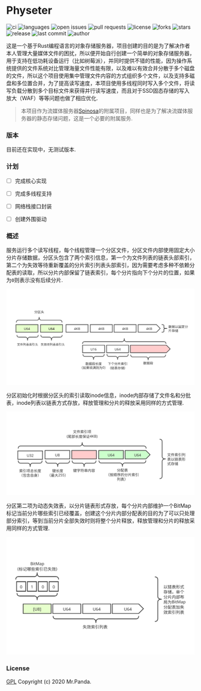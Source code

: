 # Physeter

![ci](https://img.shields.io/github/workflow/status/quasipaa/Physeter/CI)
![languages](https://img.shields.io/github/languages/top/quasipaa/Physeter)
![open issues](https://img.shields.io/github/issues/quasipaa/Physeter)
![pull requests](https://img.shields.io/github/issues-pr/quasipaa/Physeter)
![license](https://img.shields.io/github/license/quasipaa/Physeter)
![forks](https://img.shields.io/github/forks/quasipaa/Physeter)
![stars](https://img.shields.io/github/stars/quasipaa/Physeter)
![release](https://img.shields.io/github/v/release/quasipaa/Physeter)
![last commit](https://img.shields.io/github/last-commit/quasipaa/Physeter)
![author](https://img.shields.io/badge/author-Mr.Panda-read)

这是一个基于Rust编程语言的对象存储服务器，项目创建的目的是为了解决作者本人管理大量媒体文件的困扰，所以便开始自行创建一个简单的对象存储服务器，用于支持在低功耗设备运行（比如树莓派），并同时提供不错的性能，因为操作系统提供的文件系统对比管理海量文件性能有限，以及难以有效合并分散于多个磁盘的文件，所以这个项目使用集中管理文件内容的方式组织多个文件，以及支持多磁盘和多位置合并，为了提高读写速度，本项目使用多线程同时写入多个文件，将读写负载分散到多个目标文件来获得并行读写速度，而且对于SSD固态存储的写入放大（WAF）等等问题也做了相应优化.  

> 本项目作为流媒体服务器[Spinosa](https://github.com/quasipaa/Spinosa)的附属项目，同样也是为了解决流媒体服务器的静态存储问题，这是一个必要的附属服务.


### 版本
目前还在实现中，无测试版本.


### 计划
* [ ] 完成核心实现  
* [ ] 完成多线程支持  
* [ ] 网络栈接口封装  
* [ ] 创建外围驱动  


### 概述

服务运行多个读写线程，每个线程管理一个分区文件，分区文件内部使用固定大小分片存储数据，分区头包含了两个索引信息，第一个为文件列表的链表头部索引，第二个为失效等待重新覆盖的分片索引列表头部索引，因为需要考虑多种不依赖分配表的读取，所以分片内部保留了链表索引，每个分片指向下个分片的位置，如果为`0`则表示没有后续分片.

![volume](./volume.svg)

分区初始化时根据分区头的索引读取inode信息，inode内部存储了文件名和分批表，inode列表以链表方式存放，释放管理和分片的释放采用同样的方式管理.

![index](./index.svg)

分区第二项为动态失效表，以分片链表形式存放，每个分片内部维护一个BitMap标记当前分片哪些索引已经覆盖，创建这个分片内部分配表的目的为了可以只处理部分索引，等到当前分片全部失效时则将整个分片释放，释放管理和分片的释放采用同样的方式管理.

![free](./free.svg)


### License
[GPL](./LICENSE)
Copyright (c) 2020 Mr.Panda.